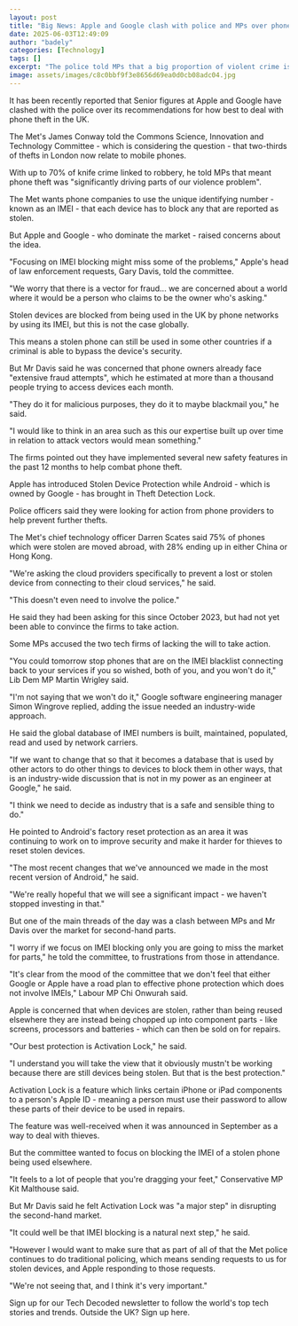```yaml
---
layout: post
title: "Big News: Apple and Google clash with police and MPs over phone thefts"
date: 2025-06-03T12:49:09
author: "badely"
categories: [Technology]
tags: []
excerpt: "The police told MPs that a big proportion of violent crime is related to mobile phone theft."
image: assets/images/c8c0bbf9f3e8656d69ea0d0cb08adc04.jpg
---
```


It has been recently reported that Senior figures at Apple and Google have clashed with the police over its recommendations for how best to deal with phone theft in the UK.

The Met's James Conway told the Commons Science, Innovation and Technology Committee - which is considering the question - that two-thirds of thefts in London now relate to mobile phones.

With up to 70% of knife crime linked to robbery, he told MPs that meant phone theft was "significantly driving parts of our violence problem".

The Met wants phone companies to use the unique identifying number - known as an IMEI - that each device has to block any that are reported as stolen.

But Apple and Google - who dominate the market - raised concerns about the idea.

"Focusing on IMEI blocking might miss some of the problems," Apple's head of law enforcement requests, Gary Davis, told the committee.

"We worry that there is a vector for fraud... we are concerned about a world where it would be a person who claims to be the owner who's asking."

Stolen devices are blocked from being used in the UK by phone networks by using its IMEI, but this is not the case globally.

This means a stolen phone can still be used in some other countries if a criminal is able to bypass the device's security.

But Mr Davis said he was concerned that phone owners already face "extensive fraud attempts", which he estimated at more than a thousand people trying to access devices each month.

"They do it for malicious purposes, they do it to maybe blackmail you," he said.

"I would like to think in an area such as this our expertise built up over time in relation to attack vectors would mean something."

The firms pointed out they have implemented several new safety features in the past 12 months to help combat phone theft. 

Apple has introduced Stolen Device Protection while Android - which is owned by Google - has brought in Theft Detection Lock.

Police officers said they were looking for action from phone providers to help prevent further thefts.

The Met's chief technology officer Darren Scates said 75% of phones which were stolen are moved abroad, with 28% ending up in either China or Hong Kong.

"We're asking the cloud providers specifically to prevent a lost or stolen device from connecting to their cloud services," he said.

"This doesn't even need to involve the police."

He said they had been asking for this since October 2023, but had not yet been able to convince the firms to take action.

Some MPs accused the two tech firms of lacking the will to take action.

"You could tomorrow stop phones that are on the IMEI blacklist connecting back to your services if you so wished, both of you, and you won't do it," Lib Dem MP Martin Wrigley said.

"I'm not saying that we won't do it," Google software engineering manager Simon Wingrove replied, adding the issue needed an industry-wide approach.

He said the global database of IMEI numbers is built, maintained, populated, read and used by network carriers. 

"If we want to change that so that it becomes a database that is used by other actors to do other things to devices to block them in other ways, that is an industry-wide discussion that is not in my power as an engineer at Google," he said.

"I think we need to decide as industry that is a safe and sensible thing to do."

He pointed to Android's factory reset protection as an area it was continuing to work on to improve security and make it harder for thieves to reset stolen devices.

"The most recent changes that we've announced we made in the most recent version of Android," he said. 

"We're really hopeful that we will see a significant impact - we haven't stopped investing in that."

But one of the main threads of the day was a clash between MPs and Mr Davis over the market for second-hand parts.

"I worry if we focus on IMEI blocking only you are going to miss the market for parts," he told the committee, to frustrations from those in attendance.

"It's clear from the mood of the committee that we don't feel that either Google or Apple have a road plan to effective phone protection which does not involve IMEIs," Labour MP Chi Onwurah said.

Apple is concerned that when devices are stolen, rather than being reused elsewhere they are instead being chopped up into component parts - like screens, processors and batteries - which can then be sold on for repairs.

"Our best protection is Activation Lock," he said. 

"I understand you will take the view that it obviously mustn't be working because there are still devices being stolen. But that is the best protection."

Activation Lock is a feature which links certain iPhone or iPad components to a person's Apple ID - meaning a person must use their password to allow these parts of their device to be used in repairs.

The feature was well-received when it was announced in September as a way to deal with thieves. 

But the committee wanted to focus on blocking the IMEI of a stolen phone being used elsewhere.

"It feels to a lot of people that you're dragging your feet," Conservative MP Kit Malthouse said.

But Mr Davis said he felt Activation Lock was "a major step" in disrupting the second-hand market.

"It could well be that IMEI blocking is a natural next step," he said.

"However I would want to make sure that as part of all of that the Met police continues to do traditional policing, which means sending requests to us for stolen devices, and Apple responding to those requests.

"We're not seeing that, and I think it's very important."

Sign up for our Tech Decoded newsletter to follow the world's top tech stories and trends. Outside the UK? Sign up here.

